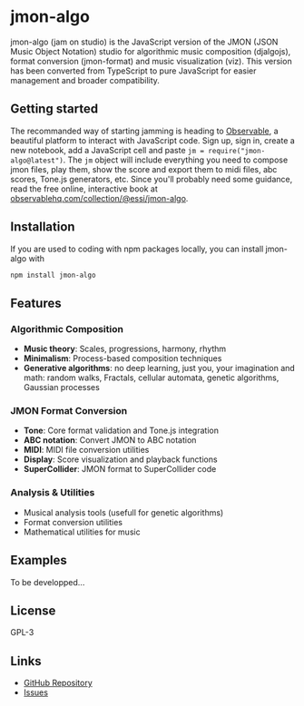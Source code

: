 # jmon-algo

jmon-algo (jam on studio) is the JavaScript version of the JMON (JSON Music Object Notation) studio for algorithmic music composition (djalgojs), format conversion (jmon-format) and music visualization (viz). This version has been converted from TypeScript to pure JavaScript for easier management and broader compatibility.

## Getting started

The recommanded way of starting jamming is heading to [Observable](https://observablehq.com/), a beautiful platform to interact with JavaScript code. Sign up, sign in, create a new notebook, add a JavaScript cell and paste `jm = require("jmon-algo@latest")`. The `jm` object will include everything you need to compose jmon files, play them, show the score and export them to midi files, abc scores, Tone.js generators, etc. Since you'll probably need some guidance, read the free online, interactive book at [observablehq.com/collection/@essi/jmon-algo](https://observablehq.com/collection/@essi/jmon-algo).

## Installation

If you are used to coding with npm packages locally, you can install jmon-algo with

```bash
npm install jmon-algo
```

## Features

###  **Algorithmic Composition**
- **Music theory**: Scales, progressions, harmony, rhythm
- **Minimalism**: Process-based composition techniques
- **Generative algorithms**: no deep learning, just you, your imagination and math: random walks, Fractals, cellular automata, genetic algorithms, Gaussian processes

### **JMON Format Conversion**
- **Tone**: Core format validation and Tone.js integration
- **ABC notation**: Convert JMON to ABC notation
- **MIDI**: MIDI file conversion utilities
- **Display**: Score visualization and playback functions
- **SuperCollider**: JMON format to SuperCollider code

### **Analysis & Utilities**
- Musical analysis tools (usefull for genetic algorithms)
- Format conversion utilities
- Mathematical utilities for music


## Examples

To be developped...

## License

GPL-3

## Links

- [GitHub Repository](https://github.com/jmonlabs/jmon-algo)
- [Issues](https://github.com/jmonlabs/jmon-algo/issues)
